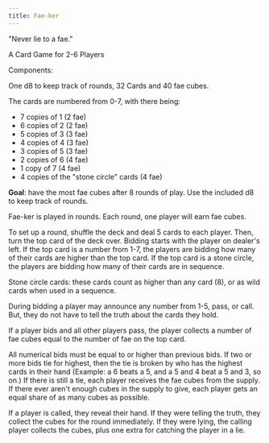 ```yaml
---
title: Fae-ker
---
```


"Never lie to a fae."

A Card Game for 2-6 Players

Components:

One d8 to keep track of rounds, 32 Cards and 40 fae cubes.

The cards are numbered from 0-7, with there being:

- 7 copies of 1 (2 fae)
- 6 copies of 2 (2 fae)
- 5 copies of 3 (3 fae)
- 4 copies of 4 (3 fae)
- 3 copies of 5 (3 fae)
- 2 copies of 6 (4 fae)
- 1 copy of 7 (4 fae)
- 4 copies of the "stone circle" cards (4 fae)

**Goal**: have the most fae cubes after 8 rounds of play. Use the included d8 to keep track of rounds. 

Fae-ker is played in rounds. Each round, one player will earn fae cubes.

To set up a round, shuffle the deck and deal 5 cards to each player. Then, turn the top card of the deck over. Bidding starts with the player on dealer's left. If the top card is a number from 1-7, the players are bidding how many of their cards are higher than the top card. If the top card is a stone circle, the players are bidding how many of their cards are in sequence.

Stone circle cards: these cards count as higher than any card (8), or as wild cards when used in a sequence.

During bidding a player may announce any number from 1-5, pass, or call. But, they do not have to tell the truth about the cards they hold. 

If a player bids and all other players pass, the player collects a number of fae cubes equal to the number of fae on the top card.

All numerical bids must be equal to or higher than previous bids. If two or more bids tie for highest, then the tie is broken by who has the highest cards in their hand (Example: a 6 beats a 5, and a 5 and 4 beat a 5 and 3, so on.) If there is still a tie, each player receives the fae cubes from the supply. If there ever aren't enough cubes in the supply to give, each player gets an equal share of as many cubes as possible.

If a player is called, they reveal their hand. If they were telling the truth, they collect the cubes for the round immediately. If they were lying, the calling player collects the cubes, plus one extra for catching the player in a lie.


